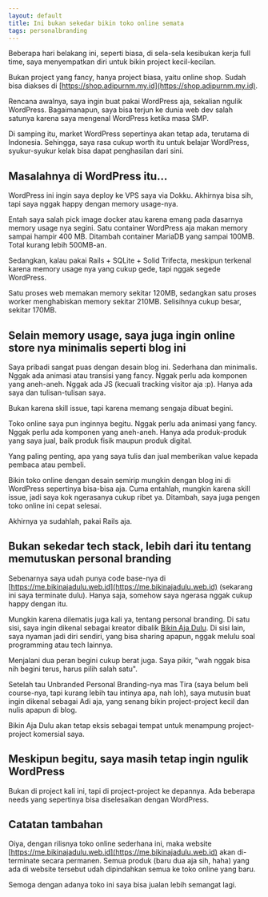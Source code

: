 ```yaml
---
layout: default
title: Ini bukan sekedar bikin toko online semata
tags: personalbranding
---
```


Beberapa hari belakang ini, seperti biasa, di sela-sela kesibukan kerja full time, saya menyempatkan diri untuk bikin project kecil-kecilan.

Bukan project yang fancy, hanya project biasa, yaitu online shop. Sudah bisa diakses di [https://shop.adipurnm.my.id](https://shop.adipurnm.my.id).

Rencana awalnya, saya ingin buat pakai WordPress aja, sekalian ngulik WordPress. Bagaimanapun, saya bisa terjun ke dunia web dev salah satunya karena saya mengenal WordPress ketika masa SMP.

Di samping itu, market WordPress sepertinya akan tetap ada, terutama di Indonesia. Sehingga, saya rasa cukup worth itu untuk belajar WordPress, syukur-syukur kelak bisa dapat penghasilan dari sini.

## Masalahnya di WordPress itu...

WordPress ini ingin saya deploy ke VPS saya via Dokku. Akhirnya bisa sih, tapi saya nggak happy dengan memory usage-nya.

Entah saya salah pick image docker atau karena emang pada dasarnya memory usage nya segini. Satu container WordPress aja makan memory sampai hampir 400 MB. Ditambah container MariaDB yang sampai 100MB. Total kurang lebih 500MB-an.

Sedangkan, kalau pakai Rails + SQLite + Solid Trifecta, meskipun terkenal karena memory usage nya yang cukup gede, tapi nggak segede WordPress.

Satu proses web memakan memory sekitar 120MB, sedangkan satu proses worker menghabiskan memory sekitar 210MB. Selisihnya cukup besar, sekitar 170MB.

## Selain memory usage, saya juga ingin online store nya minimalis seperti blog ini

Saya pribadi sangat puas dengan desain blog ini. Sederhana dan minimalis. Nggak ada animasi atau transisi yang fancy. Nggak perlu ada komponen yang aneh-aneh. Nggak ada JS (kecuali tracking visitor aja :p). Hanya ada saya dan tulisan-tulisan saya.

Bukan karena skill issue, tapi karena memang sengaja dibuat begini.

Toko online saya pun inginnya begitu. Nggak perlu ada animasi yang fancy. Nggak perlu ada komponen yang aneh-aneh. Hanya ada produk-produk yang saya jual, baik produk fisik maupun produk digital.

Yang paling penting, apa yang saya tulis dan jual memberikan value kepada pembaca atau pembeli.

Bikin toko online dengan desain semirip mungkin dengan blog ini di WordPress sepertinya bisa-bisa aja. Cuma entahlah, mungkin karena skill issue, jadi saya kok ngerasanya cukup ribet ya. Ditambah, saya juga pengen toko online ini cepat selesai.

Akhirnya ya sudahlah, pakai Rails aja.

## Bukan sekedar tech stack, lebih dari itu tentang memutuskan personal branding

Sebenarnya saya udah punya code base-nya di [https://me.bikinajadulu.web.id](https://me.bikinajadulu.web.id) (sekarang ini saya terminate dulu). Hanya saja, somehow saya ngerasa nggak cukup happy dengan itu.

Mungkin karena dilematis juga kali ya, tentang personal branding. Di satu sisi, saya ingin dikenal sebagai kreator dibalik [Bikin Aja Dulu](https://bikinajadulu.web.id). Di sisi lain, saya nyaman jadi diri sendiri, yang bisa sharing apapun, nggak melulu soal programming atau tech lainnya.

Menjalani dua peran begini cukup berat juga. Saya pikir, "wah nggak bisa nih begini terus, harus pilih salah satu".

Setelah tau Unbranded Personal Branding-nya mas Tira (saya belum beli course-nya, tapi kurang lebih tau intinya apa, nah loh), saya mutusin buat ingin dikenal sebagai Adi aja, yang senang bikin project-project kecil dan nulis apapun di blog.

Bikin Aja Dulu akan tetap eksis sebagai tempat untuk menampung project-project komersial saya.

## Meskipun begitu, saya masih tetap ingin ngulik WordPress

Bukan di project kali ini, tapi di project-project ke depannya. Ada beberapa needs yang sepertinya bisa diselesaikan dengan WordPress.

## Catatan tambahan

Oiya, dengan rilisnya toko online sederhana ini, maka website [https://me.bikinajadulu.web.id](https://me.bikinajadulu.web.id) akan di-terminate secara permanen. Semua produk (baru dua aja sih, haha) yang ada di website tersebut udah dipindahkan semua ke toko online yang baru.

Semoga dengan adanya toko ini saya bisa jualan lebih semangat lagi.
